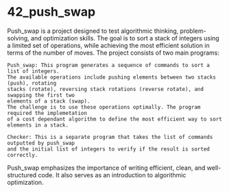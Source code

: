 # 42_push_swap

Push_swap is a project designed to test algorithmic thinking, problem-solving, and optimization skills. The goal is to sort a stack of integers using a limited set of operations, while achieving the most efficient solution in terms of the number of moves. The project consists of two main programs:

    Push_swap: This program generates a sequence of commands to sort a list of integers. 
    The available operations include pushing elements between two stacks (push), rotating 
    stacks (rotate), reversing stack rotations (reverse rotate), and swapping the first two
    elements of a stack (swap).
    The challenge is to use these operations optimally. The program required the implemetation 
    of a cost dependant algorithm to define the most efficient way to sort elements in a stack.

    Checker: This is a separate program that takes the list of commands outputted by push_swap
    and the initial list of integers to verify if the result is sorted correctly.

Push_swap emphasizes the importance of writing efficient, clean, and well-structured code. It also serves as an introduction to algorithmic optimization.

